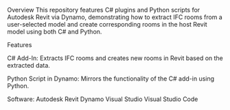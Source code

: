 Overview
This repository features C# plugins and Python scripts for Autodesk Revit via Dynamo, demonstrating how to extract IFC rooms from a user-selected model and create corresponding rooms in the host Revit model using both C# and Python.

Features

C# Add-In: Extracts IFC rooms and creates new rooms in Revit based on the extracted data.

Python Script in Dynamo: Mirrors the functionality of the C# add-in using Python.

Software: 
Autodesk Revit
Dynamo
Visual Studio
Visual Studio Code
